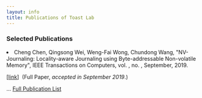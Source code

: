 ```yaml
---
layout: info
title: Publications of Toast Lab
---
```

<h3>Selected Publications</h3>

<li>
<span class="author">Cheng Chen, Qingsong Wei, Weng-Fai Wong, Chundong Wang</span>,
<span class="title">"NV-Journaling: Locality-aware Journaling using Byte-addressable Non-volatile Memory"</span>,
<span class="publisher">IEEE Transactions on Computers</span>, vol. , no. , September, <span class="year">2019</span>.

[<a target="_self" href="https://dx.doi.org/10.1109/TC.2019.2948004">link</a>]&nbsp;
(<span class="hlnote0">Full Paper, <i>accepted in September 2019</i>.</span>)&nbsp;

</li>

<p>... <a href="./papers.html">Full Publication List</a> </p>

